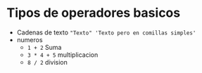 # Tipos de operadores basicos

- Cadenas de texto `"Texto" 'Texto pero en comillas simples'`
- numeros
  - `1 + 2` Suma
  - `3 * 4 + 5` multiplicacion
  - `8 / 2` division
